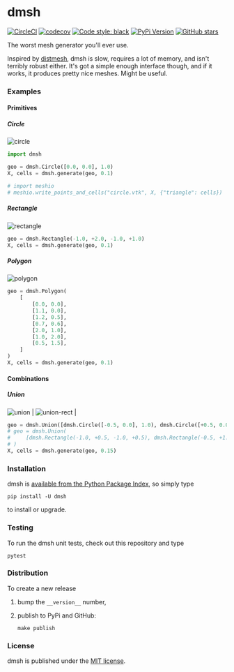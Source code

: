 # dmsh

[![CircleCI](https://img.shields.io/circleci/project/github/nschloe/dmsh/master.svg)](https://circleci.com/gh/nschloe/dmsh/tree/master)
[![codecov](https://img.shields.io/codecov/c/github/nschloe/dmsh.svg)](https://codecov.io/gh/nschloe/dmsh)
[![Code style: black](https://img.shields.io/badge/code%20style-black-000000.svg)](https://github.com/ambv/black)
[![PyPi Version](https://img.shields.io/pypi/v/dmsh.svg)](https://pypi.org/project/dmsh)
[![GitHub stars](https://img.shields.io/github/stars/nschloe/dmsh.svg?logo=github&label=Stars)](https://github.com/nschloe/dmsh)

The worst mesh generator you'll ever use.

Inspired by [distmesh](http://persson.berkeley.edu/distmesh/), dmsh is slow, requires a
lot of memory, and isn't terribly robust either. It's got a simple enough interface
though, and if it works, it produces pretty nice meshes. Might be useful.

### Examples

#### Primitives

##### Circle

![circle](https://nschloe.github.io/dmsh/circle.png)

```python
import dmsh

geo = dmsh.Circle([0.0, 0.0], 1.0)
X, cells = dmsh.generate(geo, 0.1)

# import meshio
# meshio.write_points_and_cells("circle.vtk", X, {"triangle": cells})
```

##### Rectangle

![rectangle](https://nschloe.github.io/dmsh/rectangle.png)

```python
geo = dmsh.Rectangle(-1.0, +2.0, -1.0, +1.0)
X, cells = dmsh.generate(geo, 0.1)
```

##### Polygon

![polygon](https://nschloe.github.io/dmsh/polygon.png)

```python
geo = dmsh.Polygon(
    [
        [0.0, 0.0],
        [1.1, 0.0],
        [1.2, 0.5],
        [0.7, 0.6],
        [2.0, 1.0],
        [1.0, 2.0],
        [0.5, 1.5],
    ]
)
X, cells = dmsh.generate(geo, 0.1)
```

#### Combinations

##### Union

![union](https://nschloe.github.io/dmsh/union.png) |
![union-rect](https://nschloe.github.io/dmsh/union-rect.png) |

```python
geo = dmsh.Union([dmsh.Circle([-0.5, 0.0], 1.0), dmsh.Circle([+0.5, 0.0], 1.0)])
# geo = dmsh.Union(
#     [dmsh.Rectangle(-1.0, +0.5, -1.0, +0.5), dmsh.Rectangle(-0.5, +1.0, -0.5, +1.0)]
# )
X, cells = dmsh.generate(geo, 0.15)
```


### Installation

dmsh is [available from the Python Package
Index](https://pypi.org/project/dmsh/), so simply type
```
pip install -U dmsh
```
to install or upgrade.

### Testing

To run the dmsh unit tests, check out this repository and type
```
pytest
```

### Distribution

To create a new release

1. bump the `__version__` number,

2. publish to PyPi and GitHub:
    ```
    make publish
    ```

### License

dmsh is published under the [MIT license](https://en.wikipedia.org/wiki/MIT_License).
